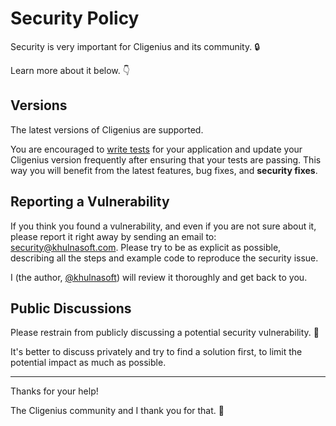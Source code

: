 # Security Policy

Security is very important for Cligenius and its community. 🔒

Learn more about it below. 👇

## Versions

The latest versions of Cligenius are supported.

You are encouraged to [write tests](https://cligenius.khulnasoft.com/tutorial/testing/) for your application and update your Cligenius version frequently after ensuring that your tests are passing. This way you will benefit from the latest features, bug fixes, and **security fixes**.

## Reporting a Vulnerability

If you think you found a vulnerability, and even if you are not sure about it, please report it right away by sending an email to: security@khulnasoft.com. Please try to be as explicit as possible, describing all the steps and example code to reproduce the security issue.

I (the author, [@khulnasoft](https://twitter.com/khulnasoft)) will review it thoroughly and get back to you.

## Public Discussions

Please restrain from publicly discussing a potential security vulnerability. 🙊

It's better to discuss privately and try to find a solution first, to limit the potential impact as much as possible.

---

Thanks for your help!

The Cligenius community and I thank you for that. 🙇
